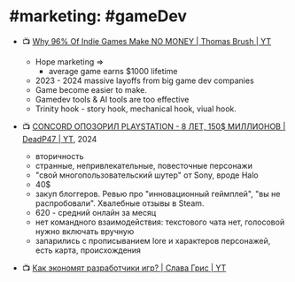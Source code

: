 # #marketing: #gameDev

- :tv: [Why 96% Of Indie Games Make NO MONEY | Thomas Brush | YT](https://www.youtube.com/watch?v=KtOuHE0srNc)
	- Hope marketing =>
		- average game earns $1000 lifetime
	- 2023 - 2024 massive layoffs from big game dev companies
	- Game become easier to make.
	- Gamedev tools & AI tools are too effective
	- Trinity hook - story hook, mechanical hook, viual hook.

- :tv: [CONCORD ОПОЗОРИЛ PLAYSTATION - 8 ЛЕТ, 150$ МИЛЛИОНОВ | DeadP47 | YT](https://www.youtube.com/watch?v=kaA1xMNOwVs), 2024
	- вторичность
	- странные, непривлекательные, повесточные персонажи
	- "свой многопользовательский шутер" от Sony, вроде Halo
	- 40$
	- закуп блоггеров. Ревью про "инновационный геймплей", "вы не распробовали". Хвалебные отзывы в Steam.
	- 620 - средний онлайн за месяц
	- нет командного взаимодействия: текстового чата нет, голосовой нужно включать вручную
	- запарились с прописыванием lore и характеров персонажей, есть карта, происхождения

- :tv: [Как экономят разработчики игр? | Слава Грис | YT](https://www.youtube.com/watch?v=W-Pr1D2eXO4)